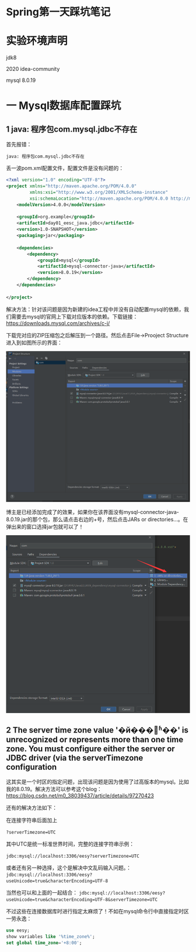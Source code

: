 # Spring第一天踩坑笔记

# 实验环境声明

jdk8

2020 idea-community

mysql 8.0.19

# 一 Mysql数据库配置踩坑

## 1 java: 程序包com.mysql.jdbc不存在

首先报错：

```
java: 程序包com.mysql.jdbc不存在
```

丢一波pom.xml配置文件，配置文件是没有问题的：

```xml
<?xml version="1.0" encoding="UTF-8"?>
<project xmlns="http://maven.apache.org/POM/4.0.0"
         xmlns:xsi="http://www.w3.org/2001/XMLSchema-instance"
         xsi:schemaLocation="http://maven.apache.org/POM/4.0.0 http://maven.apache.org/xsd/maven-4.0.0.xsd">
    <modelVersion>4.0.0</modelVersion>

    <groupId>org.example</groupId>
    <artifactId>day01_eesc_java.jdbc</artifactId>
    <version>1.0-SNAPSHOT</version>
    <packaging>jar</packaging>

    <dependencies>
        <dependency>
            <groupId>mysql</groupId>
            <artifactId>mysql-connector-java</artifactId>
            <version>8.0.19</version>
        </dependency>
    </dependencies>

</project>
```

解决方法：针对该问题是因为新建的idea工程中并没有自动配置mysql的依赖，我们需要去mysql的官网上下载对应版本的依赖。下载链接：https://downloads.mysql.com/archives/c-j/

下载完对应的ZIP压缩包之后解压到一个路径。然后点击File->Prooject Structure进入到如图所示的界面：

![image-20200911111631528](images/image-20200911111631528.png)

博主是已经添加完成了的效果，如果你在该界面没有mysql-connector-java-8.0.19.jar的那个包，那么请点击右边的+号，然后点击JARs or directories...。在弹出来的窗口选择jar包就可以了！

![image-20200911111727548](images/image-20200911111727548.png)

## 2 The server time zone value '�й���׼ʱ��' is unrecognized or represents more than one time zone. You must configure either the server or JDBC driver (via the serverTimezone configuration

这其实是一个时区的指定问题，出现该问题是因为使用了过高版本的mysql。比如我的8.0.19。解决方法可以参考这个blog：https://blog.csdn.net/m0_38039437/article/details/97270423

还有的解决方法如下：

在连接字符串后面加上

`
?serverTimezone=UTC
`

其中UTC是统一标准世界时间，完整的连接字符串示例：

`
jdbc:mysql://localhost:3306/eesy?serverTimezone=UTC
`

或者还有另一种选择，这个是解决中文乱码输入问题。：
`jdbc:mysql://localhost:3306/eesy?useUnicode=true&characterEncoding=UTF-8`

当然也可以和上面的一起结合：
` jdbc:mysql://localhost:3306/eesy?useUnicode=true&characterEncoding=UTF-8&serverTimezone=UTC `



不过这些在连接数据库时进行指定太麻烦了！不如在mysql命令行中直接指定时区一劳永逸：

```sql
use eesy;
show variables like '%time_zone%';  
set global time_zone='+8:00';  
```

